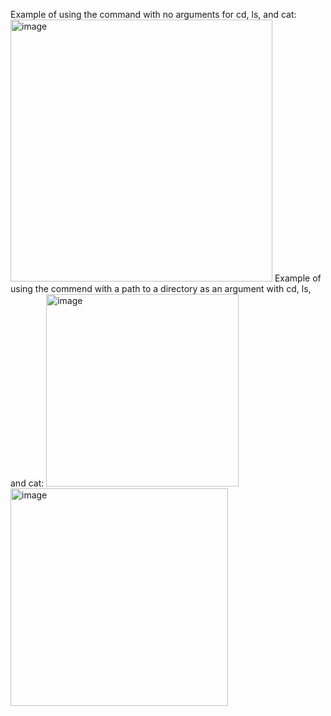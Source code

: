 Example of using the command with no arguments for cd, ls, and cat:
<img width="419" alt="image" src="https://github.com/ZyanyaRios/cse15l-lab-reports/assets/105988785/b2e53e14-d2ae-4a6e-a161-2ac71f991177">
Example of using the commend with a path to a directory as an argument with cd, ls, and cat:
<img width="308" alt="image" src="https://github.com/ZyanyaRios/cse15l-lab-reports/assets/105988785/0d5436ac-c2e3-4d68-bb23-aa44a14f9c3c">
<img width="348" alt="image" src="https://github.com/ZyanyaRios/cse15l-lab-reports/assets/105988785/783854aa-622b-4164-8aa9-8c06b02fc51e">
